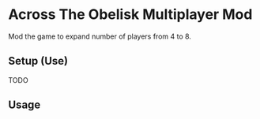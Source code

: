 # Across The Obelisk Multiplayer Mod
Mod the game to expand number of players from 4 to 8.
## Setup (Use)
TODO
## Usage
